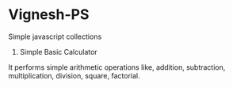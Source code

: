 # Vignesh-PS
Simple javascript collections

1. Simple Basic Calculator

It performs simple arithmetic operations like, addition, subtraction, multiplication, division, square, factorial.
